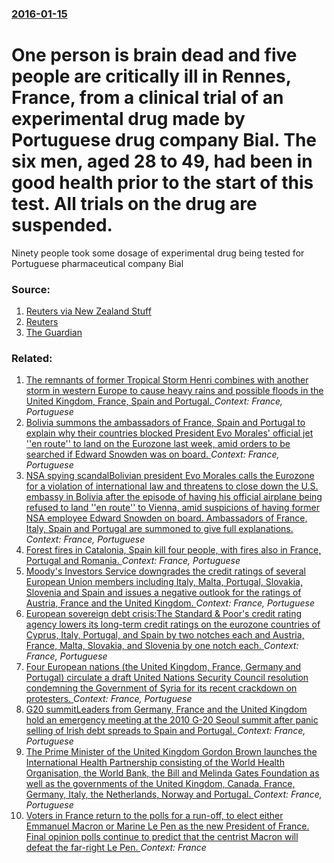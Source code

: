 ### [2016-01-15](/news/2016/01/15/index.md)

# One person is brain dead and five people are critically ill in Rennes, France, from a clinical trial of an experimental drug made by Portuguese drug company Bial. The six men, aged 28 to 49, had been in good health prior to the start of this test. All trials on the drug are suspended.  

Ninety people took some dosage of experimental drug being tested for Portuguese pharmaceutical company Bial


### Source:

1. [Reuters via New Zealand Stuff](http://www.stuff.co.nz/world/europe/75951673/french-cannabis-drug-trial-leaves-one-brain-dead-five-seriously-ill)
2. [Reuters](http://www.reuters.com/article/us-france-health-test-idUSKCN0UT131)
3. [The Guardian](http://www.theguardian.com/world/2016/jan/15/french-drug-trial-one-person-in-coma-and-five-critically-ill)

### Related:

1. [The remnants of former Tropical Storm Henri combines with another storm in western Europe to cause heavy rains and possible floods in the United Kingdom, France, Spain and Portugal. ](/news/2015/09/16/the-remnants-of-former-tropical-storm-henri-combines-with-another-storm-in-western-europe-to-cause-heavy-rains-and-possible-floods-in-the-un.md) _Context: France, Portuguese_
2. [Bolivia summons the ambassadors of France, Spain and Portugal to explain why their countries blocked President Evo Morales' official jet ''en route'' to land on the Eurozone last week, amid orders to be searched if Edward Snowden was on board. ](/news/2013/07/8/bolivia-summons-the-ambassadors-of-france-spain-and-portugal-to-explain-why-their-countries-blocked-president-evo-morales-official-jet-e.md) _Context: France, Portuguese_
3. [NSA spying scandalBolivian president Evo Morales calls the Eurozone for a violation of international law and threatens to close down the U.S. embassy in Bolivia after the episode of having his official airplane being refused to land ''en route'' to Vienna, amid suspicions of having former NSA employee Edward Snowden on board. Ambassadors of France, Italy, Spain and Portugal are summoned to give full explanations.](/news/2013/07/5/nsa-spying-scandalpbolivian-president-evo-morales-calls-the-eurozone-for-a-violation-of-international-law-and-threatens-to-close-down-the-u.md) _Context: France, Portuguese_
4. [Forest fires in Catalonia, Spain kill four people, with fires also in France, Portugal and Romania. ](/news/2012/07/23/forest-fires-in-catalonia-spain-kill-four-people-with-fires-also-in-france-portugal-and-romania.md) _Context: France, Portuguese_
5. [Moody's Investors Service downgrades the credit ratings of several European Union members including Italy, Malta, Portugal, Slovakia, Slovenia and Spain and issues a negative outlook for the ratings of Austria, France and the United Kingdom. ](/news/2012/02/13/moody-s-investors-service-downgrades-the-credit-ratings-of-several-european-union-members-including-italy-malta-portugal-slovakia-sloven.md) _Context: France, Portuguese_
6. [European sovereign debt crisis:The Standard & Poor's credit rating agency lowers its long-term credit ratings on the eurozone countries of Cyprus, Italy, Portugal, and Spain by two notches each and Austria, France, Malta, Slovakia, and Slovenia by one notch each. ](/news/2012/01/13/european-sovereign-debt-crisis-pthe-standard-poor-s-credit-rating-agency-lowers-its-long-term-credit-ratings-on-the-eurozone-countries-of.md) _Context: France, Portuguese_
7. [Four European nations (the United Kingdom, France, Germany and Portugal) circulate a draft United Nations Security Council resolution condemning the Government of Syria for its recent crackdown on protesters. ](/news/2011/08/2/four-european-nations-the-united-kingdom-france-germany-and-portugal-circulate-a-draft-united-nations-security-council-resolution-condem.md) _Context: France, Portuguese_
8. [G20 summitLeaders from Germany, France and the United Kingdom hold an emergency meeting at the 2010 G-20 Seoul summit after panic selling of Irish debt spreads to Spain and Portugal. ](/news/2010/11/12/g20-summitpleaders-from-germany-france-and-the-united-kingdom-hold-an-emergency-meeting-at-the-2010-g-20-seoul-summit-after-panic-selling-o.md) _Context: France, Portuguese_
9. [ The Prime Minister of the United Kingdom Gordon Brown launches the International Health Partnership consisting of the World Health Organisation, the World Bank, the Bill and Melinda Gates Foundation as well as the governments of the United Kingdom, Canada, France, Germany, Italy, the Netherlands, Norway and Portugal. ](/news/2007/09/5/the-prime-minister-of-the-united-kingdom-gordon-brown-launches-the-international-health-partnership-consisting-of-the-world-health-organisa.md) _Context: France, Portuguese_
10. [Voters in France return to the polls for a run-off, to elect either Emmanuel Macron or Marine Le Pen as the new President of France. Final opinion polls continue to predict that the centrist Macron will defeat the far-right Le Pen. ](/news/2017/05/7/voters-in-france-return-to-the-polls-for-a-run-off-to-elect-either-emmanuel-macron-or-marine-le-pen-as-the-new-president-of-france-final-o.md) _Context: France_
